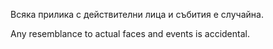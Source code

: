 Всяка прилика с действителни лица и събития е случайна.

Any resemblance to actual faces and events is accidental.